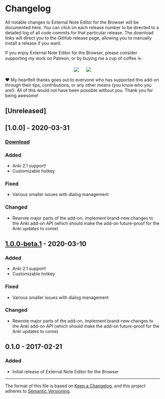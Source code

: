 # Changelog

All notable changes to External Note Editor for the Browser will be documented here. You can click on each release number to be directed to a detailed log of all code commits for that particular release. The download links will direct you to the GitHub release page, allowing you to manually install a release if you want.

If you enjoy External Note Editor for the Browser, please consider supporting my work on Patreon, or by buying me a cup of coffee :coffee::

<p align="center">
<a href="https://www.patreon.com/glutanimate" rel="nofollow" title="Support me on Patreon 😄"><img src="https://glutanimate.com/logos/patreon_button.svg"></a>      <a href="https://ko-fi.com/X8X0L4YV" rel="nofollow" title="Buy me a coffee 😊"><img src="https://glutanimate.com/logos/kofi_button.svg"></a>
</p>

:heart: My heartfelt thanks goes out to everyone who has supported this add-on through their tips, contributions, or any other means (you know who you are!). All of this would not have been possible without you. Thank you for being awesome!

## [Unreleased]

## [1.0.0] - 2020-03-31

### [Download](https://github.com/glutanimate/browser-external-note-editor/releases/tag/v1.0.0)

### Added

- Anki 2.1 support!
- Customizable hotkey

### Fixed

- Various smaller issues with dialog management

### Changed

- Rewrote major parts of the add-on, implement brand-new changes to the Anki add-on API (which should make the add-on future-proof for the Anki updates to come)

## [1.0.0-beta.1] - 2020-03-10

### Added

- Anki 2.1 support!
- Customizable hotkey

### Fixed

- Various smaller issues with dialog management

### Changed

- Rewrote major parts of the add-on, implement brand-new changes to the Anki add-on API (which should make the add-on future-proof for the Anki updates to come)

## 0.1.0 - 2017-02-21

### Added

- Initial release of External Note Editor for the Browser

[1.0.0-beta.1]: https://github.com/glutanimate/puppy-reinforcement/releases/tag/v1.0.0-beta.1

-----

The format of this file is based on [Keep a Changelog](https://keepachangelog.com/en/1.0.0/), and this project adheres to [Semantic Versioning](https://semver.org/spec/v2.0.0.html).